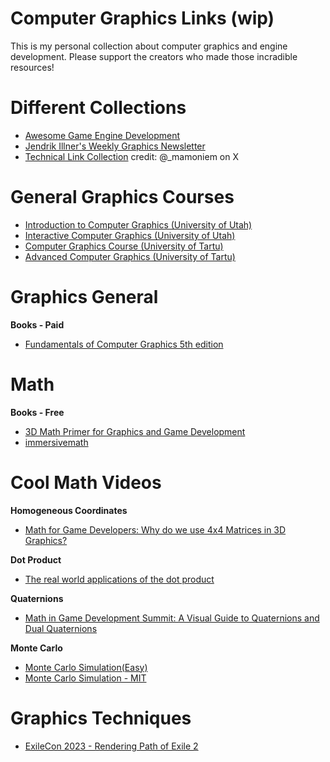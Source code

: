 # Computer Graphics Links (wip)
 This is my personal collection about computer graphics and engine development. Please support the creators who made those incradible resources!
# Different Collections
<ul>
  <li><a href="https://github.com/stevinz/awesome-game-engine-dev">Awesome Game Engine Development</a></li>
  <li><a href="https://www.jendrikillner.com/post/">Jendrik Illner's Weekly Graphics Newsletter</a></li>
  <li><a href="http://tfpsly.free.fr/bookmarks.html">Technical Link Collection</a>  credit: @_mamoniem on X</li>
</ul>

# General Graphics Courses
<ul>
  <li><a href="https://www.youtube.com/watch?v=vLSphLtKQ0o&list=PLplnkTzzqsZTfYh4UbhLGpI5kGd5oW_Hh">Introduction to Computer Graphics (University of Utah)</a></li>
 <li><a href="https://www.youtube.com/watch?v=UVCuWQV_-Es&list=PLplnkTzzqsZS3R5DjmCQsqupu43oS9CFN">Interactive Computer Graphics (University of Utah)</a></li>
  <li><a href="https://cglearn.eu/pub/computer-graphics">Computer Graphics Course (University of Tartu)</a></li>
 <li><a href="https://cglearn.eu/pub/advanced-computer-graphics">Advanced Computer Graphics (University of Tartu)</a></li>
</ul>

# Graphics General
<b>Books - Paid</b>
<ul>
  <li><a href="https://www.amazon.com/Fundamentals-of-Computer-Graphics/dp/1032122862/ref=sr_1_1?crid=2XDK8XEMX1TAP&dib=eyJ2IjoiMSJ9.-JlQB0nhlfFspfkSQGYbHBO5-Y_8RPRF62HKScZ1lrmqBPS17DEXc_Wu9qmRHszkUKTqZTBqFXc1-49yzLOamjbpmeGteO_73WZKADjrk-L9DKk35mUjiQ4fSwfJtzE44RbnYh9x-88WI0PP8LQMk62UpeD4La40nXiR4uhrbAwKPqQUQJY0NWs47tqKCFnPmgi0WCWpQ0rDl4-WPBvlntJjIyJchdJPwtKBLzsv-5Y.KYJHoSu6JMkiV0XJm3P8_oHDiFW6ENRPVo7Hf9DJgRY&dib_tag=se&keywords=fundamentals+of+computer+graphics&qid=1711124836&s=books&sprefix=Fundamentals+of+%2Cstripbooks-intl-ship%2C205&sr=1-1">Fundamentals of Computer Graphics 5th edition</a></li>
</ul>

# Math
<b>Books - Free</b>
<ul>
  <li><a href="https://gamemath.com">3D Math Primer for Graphics and Game Development</a></li>
   <li><a href="https://immersivemath.com/ila/learnmore.html">immersivemath</a></li>
</ul>


# Cool Math Videos
<b>Homogeneous Coordinates</b>
<ul>
  <li><a href="https://youtu.be/Do_vEjd6gF0?si=AH3fvQMKat2EP8De">Math for Game Developers: Why do we use 4x4 Matrices in 3D Graphics?</a></li>
</ul>

<b>Dot Product</b>
<ul>
  <li><a href="https://www.youtube.com/watch?v=TBpDMLCC2uY">The real world applications of the dot product</a></li>
</ul>

<b>Quaternions</b>
<ul>
  <li><a href="https://www.youtube.com/watch?v=en2QcehKJd8">Math in Game Development Summit: A Visual Guide to Quaternions and Dual Quaternions</a></li>
</ul>

<b>Monte Carlo</b>
<ul>
  <li><a href="https://www.youtube.com/watch?v=7ESK5SaP-bc">Monte Carlo Simulation(Easy)</a></li>
 <li><a href="https://www.youtube.com/watch?v=OgO1gpXSUzU">Monte Carlo Simulation - MIT</a></li>
</ul>





# Graphics Techniques
<ul>
  <li><a href = "https://youtu.be/TrHHTQqmAaM?si=Jt9TOqyJcAsI_2kd">ExileCon 2023 - Rendering Path of Exile 2</a></li>
</ul>

